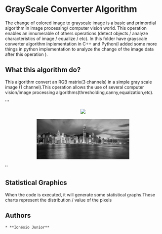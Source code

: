 # GrayScale Converter Algorithm
  The change of colored image to grayscale image is a basic and primordial algorithm in image processing/ computer vision world.
This operation enables an innumerable of others operations (detect objects / analyze characteristics of image / equalize / etc).
In this folder have grayscale converter algorithm inplementation in C++ and Python(I added some more things in python implementation to analyze the change of the image data after this operation ).

## What this algorithm do?
  This algorithm convert an RGB matrix(3 channels) in a simple gray scale image (1 channel).This operation allows the use of several computer vision/image processing algorithms(thresholding,canny,equalzation,etc).

'''

<p align="center"><img src = "/example.jpg" width = "300"></p>
<p align="center"><img src = "gray_scale_image.jpg" width = "300"></p>

''

## Statistical Graphics
   When the code is executed, it will generate some statistical graphs.These charts represent the distribution / value of the pixels

## Authors
	* **Ionésio Junior**
